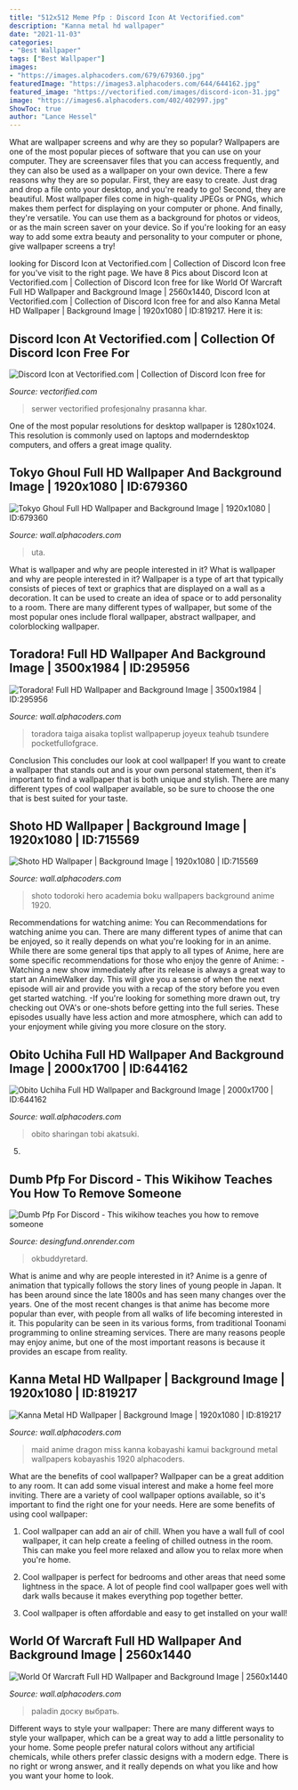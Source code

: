 ```yaml
---
title: "512x512 Meme Pfp : Discord Icon At Vectorified.com"
description: "Kanna metal hd wallpaper"
date: "2021-11-03"
categories:
- "Best Wallpaper"
tags: ["Best Wallpaper"]
images:
- "https://images.alphacoders.com/679/679360.jpg"
featuredImage: "https://images3.alphacoders.com/644/644162.jpg"
featured_image: "https://vectorified.com/images/discord-icon-31.jpg"
image: "https://images6.alphacoders.com/402/402997.jpg"
ShowToc: true
author: "Lance Hessel"
---
```



What are wallpaper screens and why are they so popular?
Wallpapers are one of the most popular pieces of software that you can use on your computer. They are screensaver files that you can access frequently, and they can also be used as a wallpaper on your own device. There a few reasons why they are so popular. First, they are easy to create. Just drag and drop a file onto your desktop, and you're ready to go! Second, they are beautiful. Most wallpaper files come in high-quality JPEGs or PNGs, which makes them perfect for displaying on your computer or phone. And finally, they're versatile. You can use them as a background for photos or videos, or as the main screen saver on your device. So if you're looking for an easy way to add some extra beauty and personality to your computer or phone, give wallpaper screens a try!

	

		
looking for Discord Icon at Vectorified.com | Collection of Discord Icon free for you've visit to the right page. We have 8 Pics about Discord Icon at Vectorified.com | Collection of Discord Icon free for like World Of Warcraft Full HD Wallpaper and Background Image | 2560x1440, Discord Icon at Vectorified.com | Collection of Discord Icon free for and also Kanna Metal HD Wallpaper | Background Image | 1920x1080 | ID:819217. Here it is:
		
    
## Discord Icon At Vectorified.com | Collection Of Discord Icon Free For

<img loading=lazy src="https://vectorified.com/images/discord-icon-31.jpg" onerror="this.onerror=null;this.src='https://tse2.mm.bing.net/th?id=OIP.OI1VRzuzXfzSnrni2_vDkwHaGu&amp;pid=15.1';" alt="Discord Icon at Vectorified.com | Collection of Discord Icon free for">

_Source: vectorified.com_

>serwer vectorified profesjonalny prasanna khar. 

	

One of the most popular resolutions for desktop wallpaper is 1280x1024. This resolution is commonly used on laptops and moderndesktop computers, and offers a great image quality.

    
## Tokyo Ghoul Full HD Wallpaper And Background Image | 1920x1080 | ID:679360

<img loading=lazy src="https://images.alphacoders.com/679/679360.jpg" onerror="this.onerror=null;this.src='https://tse2.mm.bing.net/th?id=OIP.NrxqFWjsBfc8jG-NHp2kvwHaEK&amp;pid=15.1';" alt="Tokyo Ghoul Full HD Wallpaper and Background Image | 1920x1080 | ID:679360">

_Source: wall.alphacoders.com_

>uta. 

	

What is wallpaper and why are people interested in it?
What is wallpaper and why are people interested in it?
Wallpaper is a type of art that typically consists of pieces of text or graphics that are displayed on a wall as a decoration. It can be used to create an idea of space or to add personality to a room. There are many different types of wallpaper, but some of the most popular ones include floral wallpaper, abstract wallpaper, and colorblocking wallpaper.

    
## Toradora! Full HD Wallpaper And Background Image | 3500x1984 | ID:295956

<img loading=lazy src="https://images4.alphacoders.com/295/thumb-1920-295956.jpg" onerror="this.onerror=null;this.src='https://tse4.mm.bing.net/th?id=OIP.whJoV-RNIK7TZI_NGz0n4wHaEM&amp;pid=15.1';" alt="Toradora! Full HD Wallpaper and Background Image | 3500x1984 | ID:295956">

_Source: wall.alphacoders.com_

>toradora taiga aisaka toplist wallpaperup joyeux teahub tsundere pocketfullofgrace. 

	

Conclusion
This concludes our look at cool wallpaper! If you want to create a wallpaper that stands out and is your own personal statement, then it's important to find a wallpaper that is both unique and stylish. There are many different types of cool wallpaper available, so be sure to choose the one that is best suited for your taste.

    
## Shoto HD Wallpaper | Background Image | 1920x1080 | ID:715569

<img loading=lazy src="https://images6.alphacoders.com/715/thumb-1920-715569.png" onerror="this.onerror=null;this.src='https://tse3.mm.bing.net/th?id=OIP.krqukVdjKJTtJEe_1XxPugHaEK&amp;pid=15.1';" alt="Shoto HD Wallpaper | Background Image | 1920x1080 | ID:715569">

_Source: wall.alphacoders.com_

>shoto todoroki hero academia boku wallpapers background anime 1920. 

	

Recommendations for watching anime: You can
Recommendations for watching anime you can. There are many different types of anime that can be enjoyed, so it really depends on what you're looking for in an anime. While there are some general tips that apply to all types of Anime, here are some specific recommendations for those who enjoy the genre of Anime: 
-Watching a new show immediately after its release is always a great way to start an AnimeWalker day. This will give you a sense of when the next episode will air and provide you with a recap of the story before you even get started watching. 
-If you're looking for something more drawn out, try checking out OVA's or one-shots before getting into the full series. These episodes usually have less action and more atmosphere, which can add to your enjoyment while giving you more closure on the story.

    
## Obito Uchiha Full HD Wallpaper And Background Image | 2000x1700 | ID:644162

<img loading=lazy src="https://images3.alphacoders.com/644/644162.jpg" onerror="this.onerror=null;this.src='https://tse4.mm.bing.net/th?id=OIP.8UKiYsDATbwST83AjbZqDwHaGS&amp;pid=15.1';" alt="Obito Uchiha Full HD Wallpaper and Background Image | 2000x1700 | ID:644162">

_Source: wall.alphacoders.com_

>obito sharingan tobi akatsuki. 

	

5.

    
## Dumb Pfp For Discord - This Wikihow Teaches You How To Remove Someone

<img loading=lazy src="https://i.kym-cdn.com/photos/images/facebook/001/940/765/888.jpg" onerror="this.onerror=null;this.src='https://tse4.mm.bing.net/th?id=OIP.buCQ1mNyRY4gp4cflfZDJQHaDb&amp;pid=15.1';" alt="Dumb Pfp For Discord - This wikihow teaches you how to remove someone">

_Source: desingfund.onrender.com_

>okbuddyretard. 

	

What is anime and why are people interested in it?
Anime is a genre of animation that typically follows the story lines of young people in Japan. It has been around since the late 1800s and has seen many changes over the years. One of the most recent changes is that anime has become more popular than ever, with people from all walks of life becoming interested in it. This popularity can be seen in its various forms, from traditional Toonami programming to online streaming services. There are many reasons people may enjoy anime, but one of the most important reasons is because it provides an escape from reality.

    
## Kanna Metal HD Wallpaper | Background Image | 1920x1080 | ID:819217

<img loading=lazy src="https://images7.alphacoders.com/819/thumb-1920-819217.png" onerror="this.onerror=null;this.src='https://tse2.mm.bing.net/th?id=OIP.x2w8jhrulS5RDJYMwVumNAHaEK&amp;pid=15.1';" alt="Kanna Metal HD Wallpaper | Background Image | 1920x1080 | ID:819217">

_Source: wall.alphacoders.com_

>maid anime dragon miss kanna kobayashi kamui background metal wallpapers kobayashis 1920 alphacoders. 

	

What are the benefits of cool wallpaper?
Wallpaper can be a great addition to any room. It can add some visual interest and make a home feel more inviting. There are a variety of cool wallpaper options available, so it's important to find the right one for your needs. Here are some benefits of using cool wallpaper: 
1. Cool wallpaper can add an air of chill. When you have a wall full of cool wallpaper, it can help create a feeling of chilled outness in the room. This can make you feel more relaxed and allow you to relax more when you're home. 

2. Cool wallpaper is perfect for bedrooms and other areas that need some lightness in the space. A lot of people find cool wallpaper goes well with dark walls because it makes everything pop together better. 

3. Cool wallpaper is often affordable and easy to get installed on your wall!

    
## World Of Warcraft Full HD Wallpaper And Background Image | 2560x1440

<img loading=lazy src="https://images6.alphacoders.com/402/402997.jpg" onerror="this.onerror=null;this.src='https://tse3.mm.bing.net/th?id=OIP.x2i4OurBm7G5wPgZfsSamwHaEK&amp;pid=15.1';" alt="World Of Warcraft Full HD Wallpaper and Background Image | 2560x1440">

_Source: wall.alphacoders.com_

>paladin доску выбрать. 

	

Different ways to style your wallpaper:
There are many different ways to style your wallpaper, which can be a great way to add a little personality to your home. Some people prefer natural colors without any artificial chemicals, while others prefer classic designs with a modern edge. There is no right or wrong answer, and it really depends on what you like and how you want your home to look.

